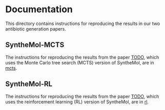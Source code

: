 # Documentation

This directory contains instructions for reproducing the results in our two antibiotic generation papers.

## SyntheMol-MCTS

The instructions for reproducing the results from the paper [TODO](TODO), which uses the Monte Carlo tree search (MCTS)
version of SyntheMol, are in [mcts](mcts).

## SyntheMol-RL

The instructions for reproducing the results from the paper [TODO](TODO), which uses the reinforcement learning (RL)
version of SyntheMol, are in [rl](rl).
